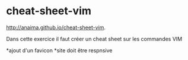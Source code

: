 # cheat-sheet-vim

 http://anaima.github.io/cheat-sheet-vim. 
 
 Dans cette exercice il faut créer un cheat sheet sur les commandes VIM
 
 *ajout d'un favicon
 *site doit être respnsive
